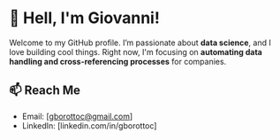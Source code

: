 # 👋 Hell, I'm Giovanni!

Welcome to my GitHub profile. I’m passionate about **data science**, and I love building cool things.
Right now, I'm focusing on **automating data handling and cross-referencing processes** for companies.

## 📫 Reach Me
- Email: [gborottoc@gmail.com]
- LinkedIn: [linkedin.com/in/gborottoc]



